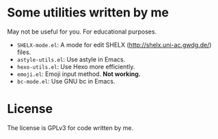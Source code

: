 # Some utilities written by me #

May not be useful for you. For educational purposes.

- `SHELX-mode.el`: A mode for edit SHELX (http://shelx.uni-ac.gwdg.de/) files.
- `astyle-utils.el`: Use astyle in Emacs.
- `hexo-utils.el`: Use Hexo more efficiently.
- `emoji.el`: Emoji input method. **Not working.**
- `bc-mode.el`: Use GNU bc in Emacs.

# License #

The license is GPLv3 for code written by me.
